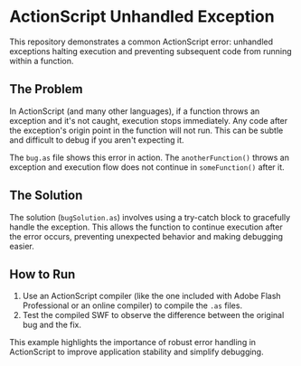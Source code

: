 # ActionScript Unhandled Exception

This repository demonstrates a common ActionScript error:  unhandled exceptions halting execution and preventing subsequent code from running within a function.

## The Problem

In ActionScript (and many other languages), if a function throws an exception and it's not caught, execution stops immediately.  Any code after the exception's origin point in the function will not run. This can be subtle and difficult to debug if you aren't expecting it.

The `bug.as` file shows this error in action. The `anotherFunction()` throws an exception and execution flow does not continue in `someFunction()` after it. 

## The Solution

The solution (`bugSolution.as`) involves using a try-catch block to gracefully handle the exception.  This allows the function to continue execution after the error occurs, preventing unexpected behavior and making debugging easier.

## How to Run

1.  Use an ActionScript compiler (like the one included with Adobe Flash Professional or an online compiler) to compile the `.as` files.
2.  Test the compiled SWF to observe the difference between the original bug and the fix.

This example highlights the importance of robust error handling in ActionScript to improve application stability and simplify debugging.